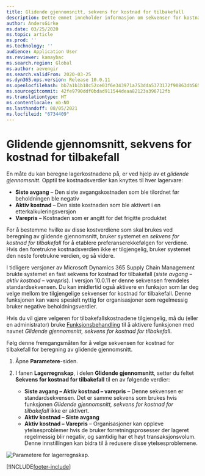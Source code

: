 ```yaml
---
title: Glidende gjennomsnitt, sekvens for kostnad for tilbakefall
description: Dette emnet inneholder informasjon om sekvenser for kostnad for tilbakefall for glidende gjennomsnitt av beregninger i Microsoft Dynamics 365 Supply Chain Management.
author: AndersGirke
ms.date: 03/25/2020
ms.topic: article
ms.prod: ''
ms.technology: ''
audience: Application User
ms.reviewer: kamaybac
ms.search.region: Global
ms.author: aevengir
ms.search.validFrom: 2020-03-25
ms.dyn365.ops.version: Release 10.0.11
ms.openlocfilehash: bb7a1b1b18c52ce03f6e343971a753dda5373172f90863db565f769269f47a6d
ms.sourcegitcommit: 42fe9790ddf0bdad911544deaa82123a396712fb
ms.translationtype: HT
ms.contentlocale: nb-NO
ms.lasthandoff: 08/05/2021
ms.locfileid: "6734409"
---
```

# <a name="moving-average-fallback-cost-sequence"></a>Glidende gjennomsnitt, sekvens for kostnad for tilbakefall

En måte du kan beregne lagerkostnadene på, er ved hjelp av et _glidende gjennomsnitt_. Opptil tre kostnadsverdier kan knyttes til hver lagervare:

- **Siste avgang** – Den siste avgangskostnaden som ble tilordnet før beholdningen ble negativ
- **Aktiv kostnad** – Den siste kostnaden som ble aktivert i en etterkalkuleringsversjon
- **Varepris** – Kostnaden som er angitt for det frigitte produktet

For å bestemme hvilke av disse kostverdiene som skal brukes ved beregning av glidende gjennomsnitt, bruker systemet en _sekvens for kostnad for tilbakefall_ for å etablere preferanserekkefølgen for verdiene. Hvis den foretrukne kostnadsverdien ikke er tilgjengelig, bruker systemet den neste foretrukne verdien, og så videre.

I tidligere versjoner av Microsoft Dynamics 365 Supply Chain Management brukte systemet en fast sekvens for kostnad for tilbakefall (_siste avgang – aktiv kostnad – varepris_). I versjon 10.0.11 er denne sekvensen fremdeles standardsekvensen. Du kan imidlertid også aktivere en funksjon som lar deg velge mellom tre tilgjengelige sekvenser for kostnad for tilbakefall. Denne funksjonen kan være spesielt nyttig for organisasjoner som regelmessig bruker negative beholdningsverdier.

Hvis du vil gjøre velgeren for tilbakefallskostnadene tilgjengelig, må du (eller en administrator) bruke [Funksjonsbehandling](../../fin-ops-core/fin-ops/get-started/feature-management/feature-management-overview.md) til å aktivere funksjonen med navnet _Glidende gjennomsnitt, sekvens for kostnad for tilbakefall_.

Følg denne fremgangsmåten for å velge sekvensen for kostnad for tilbakefall for beregning av glidende gjennomsnitt.

1. Åpne **Parametere**-siden.
2. I fanen **Lagerregnskap**, i delen **Glidende gjennomsnitt**, setter du feltet **Sekvens for kostnad for tilbakefall** til en av følgende verdier:

    - **Siste avgang – Aktiv kostnad – varepris** – Denne sekvensen er standardsekvensen. Det er samme sekvens som brukes hvis funksjonen _Glidende gjennomsnitt, sekvens for kostnad for tilbakefall_ ikke er aktivert.
    - **Aktiv kostnad – Siste avgang**
    - **Aktiv kostnad – Varepris** – Organisasjoner kan oppleve ytelsesproblemer hvis de bruker forretningsprosesser der lageret regelmessig blir negativ, og samtidig har et høyt transaksjonsvolum. Denne innstillingen kan bidra til å redusere disse ytelsesproblemene.

![Parametere for lagerregnskap.](media/inventory-accounting-parameters.png "Parametere for lagerregnskap")


[!INCLUDE[footer-include](../../includes/footer-banner.md)]